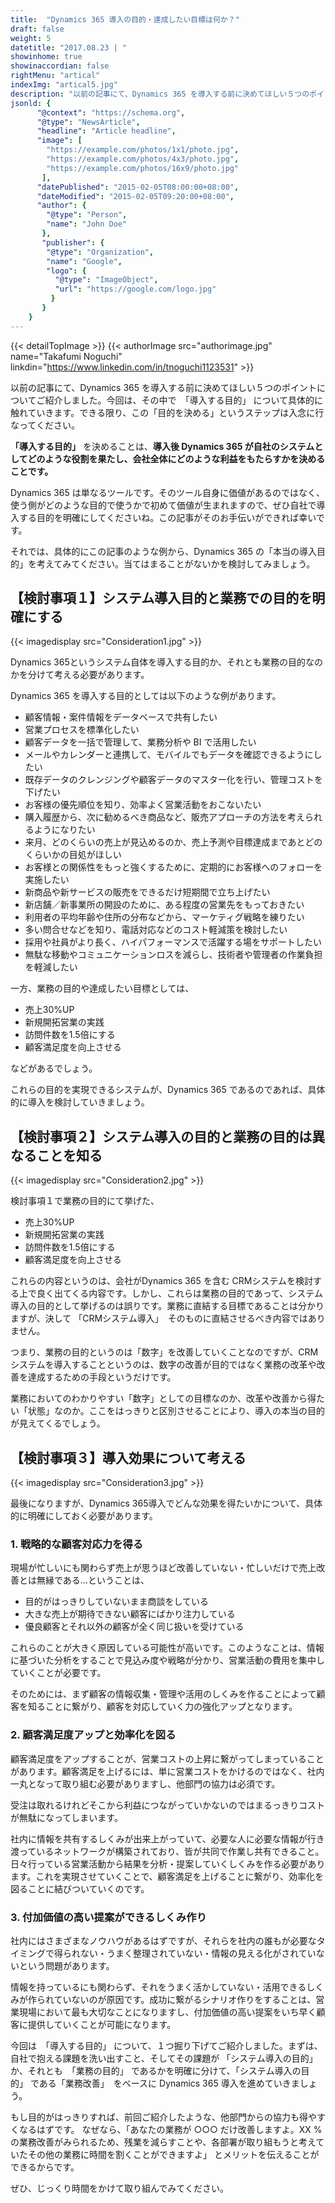 ```yaml
---
title:  "Dynamics 365 導入の目的・達成したい目標は何か？"
draft: false
weight: 5
datetitle: "2017.08.23 | "
showinhome: true
showinaccordian: false
rightMenu: "artical"
indexImg: "artical5.jpg"
description: "以前の記事にて、Dynamics 365 を導入する前に決めてほしい５つのポイントについてご紹介しました。今回は、その中で　「導入する目的」 について具体的に触れていきます。できる限り、この「目的を決める」というステップは入念に行なってください。"
jsonld: {
      "@context": "https://schema.org",
      "@type": "NewsArticle",
      "headline": "Article headline",
      "image": [
        "https://example.com/photos/1x1/photo.jpg",
        "https://example.com/photos/4x3/photo.jpg",
        "https://example.com/photos/16x9/photo.jpg"
       ],
      "datePublished": "2015-02-05T08:00:00+08:00",
      "dateModified": "2015-02-05T09:20:00+08:00",
      "author": {
        "@type": "Person",
        "name": "John Doe"
       },
       "publisher": {
        "@type": "Organization",
        "name": "Google",
        "logo": {
          "@type": "ImageObject",
          "url": "https://google.com/logo.jpg"
         }
       }
    }
--- 
```

{{< detailTopImage >}}
{{< authorImage src="authorimage.jpg" name="Takafumi Noguchi" linkdin="https://www.linkedin.com/in/tnoguchi1123531" >}}
<!-- Intro  -->
以前の記事にて、Dynamics 365 を導入する前に決めてほしい５つのポイントについてご紹介しました。今回は、その中で　「導入する目的」 について具体的に触れていきます。できる限り、この「目的を決める」というステップは入念に行なってください。　

**「導入する目的」** を決めることは、**導入後 Dynamics 365 が自社のシステムとしてどのような役割を果たし、会社全体にどのような利益をもたらすかを決めることです。**

Dynamics 365 は単なるツールです。そのツール自身に価値があるのではなく、使う側がどのような目的で使うかで初めて価値が生まれますので、ぜひ自社で導入する目的を明確にしてくださいね。この記事がそのお手伝いができれば幸いです。

それでは、具体的にこの記事のような例から、Dynamics 365 の「本当の導入目的」を考えてみてください。当てはまることがないかを検討してみましょう。

## 【検討事項１】システム導入目的と業務での目的を明確にする
<!-- Image= Consideration1.jpg -->
{{< imagedisplay src="Consideration1.jpg" >}}

Dynamics 365というシステム自体を導入する目的か、それとも業務の目的なのかを分けて考える必要があります。

Dynamics 365 を導入する目的としては以下のような例があります。

* 顧客情報・案件情報をデータベースで共有したい
* 営業プロセスを標準化したい
* 顧客データを一括で管理して、業務分析や BI で活用したい
* メールやカレンダーと連携して、モバイルでもデータを確認できるようにしたい
* 既存データのクレンジングや顧客データのマスター化を行い、管理コストを下げたい
* お客様の優先順位を知り、効率よく営業活動をおこないたい
* 購入履歴から、次に勧めるべき商品など、販売アプローチの方法を考えられるようになりたい
* 来月、どのくらいの売上が見込めるのか、売上予測や目標達成まであとどのくらいかの目処がほしい
* お客様との関係性をもっと強くするために、定期的にお客様へのフォローを実施したい
* 新商品や新サービスの販売をできるだけ短期間で立ち上げたい
* 新店舗／新事業所の開設のために、ある程度の営業先をもっておきたい
* 利用者の平均年齢や住所の分布などから、マーケティグ戦略を練りたい
* 多い問合せなどを知り、電話対応などのコスト軽減策を検討したい
* 採用や社員がより長く、ハイパフォーマンスで活躍する場をサポートしたい
* 無駄な移動やコミュニケーションロスを減らし、技術者や管理者の作業負担を軽減したい

一方、業務の目的や達成したい目標としては、

* 売上30%UP
* 新規開拓営業の実践
* 訪問件数を1.5倍にする
* 顧客満足度を向上させる

などがあるでしょう。

これらの目的を実現できるシステムが、Dynamics 365 であるのであれば、具体的に導入を検討していきましょう。

## 【検討事項２】システム導入の目的と業務の目的は異なることを知る
<!-- Image= Consideration2.jpg -->
{{< imagedisplay src="Consideration2.jpg" >}}


検討事項１で業務の目的にて挙げた、

* 売上30%UP
* 新規開拓営業の実践
* 訪問件数を1.5倍にする
* 顧客満足度を向上させる

これらの内容というのは、会社がDynamics 365 を含む CRMシステムを検討する上で良く出てくる内容です。しかし、これらは業務の目的であって、システム導入の目的として挙げるのは誤りです。業務に直結する目標であることは分かりますが、決して 「CRMシステム導入」　そのものに直結させるべき内容ではありません。

つまり、業務の目的というのは「数字」を改善していくことなのですが、CRMシステムを導入することというのは、数字の改善が目的ではなく業務の改革や改善を達成するための手段というだけです。

 
業務においてのわかりやすい「数字」としての目標なのか、改革や改善から得たい「状態」なのか。ここをはっきりと区別させることにより、導入の本当の目的が見えてくるでしょう。


## 【検討事項３】導入効果について考える
<!-- Image= Consideration3.jpg-->
{{< imagedisplay src="Consideration3.jpg" >}}


最後になりますが、Dynamics 365導入でどんな効果を得たいかについて、具体的に明確にしておく必要があります。

### 1.  戦略的な顧客対応力を得る

現場が忙しいにも関わらず売上が思うほど改善していない・忙しいだけで売上改善とは無縁である…ということは、

* 目的がはっきりしていないまま商談をしている
* 大きな売上が期待できない顧客にばかり注力している
* 優良顧客とそれ以外の顧客が全く同じ扱いを受けている

これらのことが大きく原因している可能性が高いです。このようなことは、情報に基づいた分析をすることで見込み度や戦略が分かり、営業活動の費用を集中していくことが必要です。

そのためには、まず顧客の情報収集・管理や活用のしくみを作ることによって顧客を知ることに繋がり、顧客を対応していく力の強化アップとなります。


### 2.  顧客満足度アップと効率化を図る
顧客満足度をアップすることが、営業コストの上昇に繋がってしまっていることがあります。顧客満足を上げるには、単に営業コストをかけるのではなく、社内一丸となって取り組む必要がありますし、他部門の協力は必須です。

受注は取れるけれどそこから利益につながっていかないのではまるっきりコストが無駄になってしまいます。


社内に情報を共有するしくみが出来上がっていて、必要な人に必要な情報が行き渡っているネットワークが構築されており、皆が共同で作業し共有できること。日々行っている営業活動から結果を分析・提案していくしくみを作る必要があります。これを実現させていくことで、顧客満足を上げることに繋がり、効率化を図ることに結びついていくのです。

### 3.  付加価値の高い提案ができるしくみ作り
社内にはさまざまなノウハウがあるはずですが、それらを社内の誰もが必要なタイミングで得られない・うまく整理されていない・情報の見える化がされていないという問題があります。

情報を持っているにも関わらず、それをうまく活かしていない・活用できるしくみが作られていないのが原因です。成功に繋がるシナリオ作りをすることは、営業現場において最も大切なことになりますし、付加価値の高い提案をいち早く顧客に提供していくことが可能になります。


今回は　「導入する目的」 について、１つ掘り下げてご紹介しました。まずは、自社で抱える課題を洗い出すこと、そしてその課題が 「システム導入の目的」 か、それとも　「業務の目的」 であるかを明確に分けて、「システム導入の目的」 である「業務改善」　をベースに Dynamics 365 導入を進めていきましょう。


もし目的がはっきりすれば、前回ご紹介したような、他部門からの協力も得やすくなるはずです。
なぜなら、「あなたの業務が ○○○ だけ改善しますよ。XX %の業務改善がみられるため、残業を減らすことや、各部署が取り組もうと考えていたその他の業務に時間を割くことができますよ」 とメリットを伝えることができるからです。

ぜひ、じっくり時間をかけて取り組んでみてください。    
&nbsp;